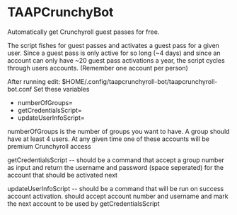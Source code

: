 # TAAPCrunchyBot
Automatically get Crunchyroll guest passes for free.

The script fishes for guest passes and activates a guest pass for a given user. Since a guest pass is only active for so long (~4 days) and since an account can only have ~20 guest pass activations a year, the script cycles through users accounts. (Remember one account per person)

After running edit: $HOME/.config/taapcrunchyroll-bot/taapcrunchyroll-bot.conf
Set these variables
  * numberOfGroups=    
  * getCredentialsScript=  
  * updateUserInfoScript=

numberOfGroups is the number of groups you want to have. A group should have at least 4 users. At any given time one of these accounts will be premium Crunchyroll access

getCredentialsScript -- should be a command that accept a group number as input and return the username and password (space seperated) for the account that should be 
activated next

updateUserInfoScript -- should be a command that will be run on success account activation. should accept account number and username and mark the next account to be used by getCredentialsScript
